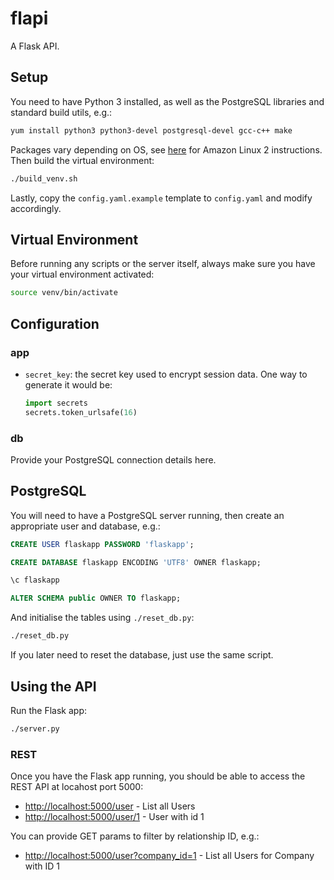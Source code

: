 # flapi

A Flask API.

## Setup

You need to have Python 3 installed, as well as the PostgreSQL libraries and standard build utils, e.g.:

```sh
yum install python3 python3-devel postgresql-devel gcc-c++ make
```

Packages vary depending on OS, see [here](https://github.com/ivotkv/ops/blob/master/howtos/amazonlinux2.md) for Amazon Linux 2 instructions. Then build the virtual environment:

```sh
./build_venv.sh
```

Lastly, copy the `config.yaml.example` template to `config.yaml` and modify accordingly.

## Virtual Environment

Before running any scripts or the server itself, always make sure you have your virtual environment activated:

```sh
source venv/bin/activate
```

## Configuration

### app

* `secret_key`: the secret key used to encrypt session data. One way to generate it would be:

    ```python
    import secrets
    secrets.token_urlsafe(16)
    ```

### db

Provide your PostgreSQL connection details here.

## PostgreSQL

You will need to have a PostgreSQL server running, then create an appropriate user and database, e.g.:

```sql
CREATE USER flaskapp PASSWORD 'flaskapp';

CREATE DATABASE flaskapp ENCODING 'UTF8' OWNER flaskapp;

\c flaskapp

ALTER SCHEMA public OWNER TO flaskapp;
```

And initialise the tables using `./reset_db.py`:

```sh
./reset_db.py
```

If you later need to reset the database, just use the same script.

## Using the API

Run the Flask app:

```sh
./server.py
```

### REST

Once you have the Flask app running, you should be able to access the REST API at locahost port 5000:

* <http://localhost:5000/user> - List all Users
* <http://localhost:5000/user/1> - User with id 1

You can provide GET params to filter by relationship ID, e.g.:

* <http://localhost:5000/user?company_id=1> - List all Users for Company with ID 1
